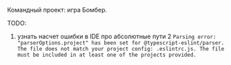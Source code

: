 Командный проект: игра Бомбер.

TODO: 
1. узнать насчет ошибки в IDE про абсолютные пути
2 `Parsing error: "parserOptions.project" has been set for @typescript-eslint/parser.
   The file does not match your project config: .eslintrc.js.
   The file must be included in at least one of the projects provided.`

